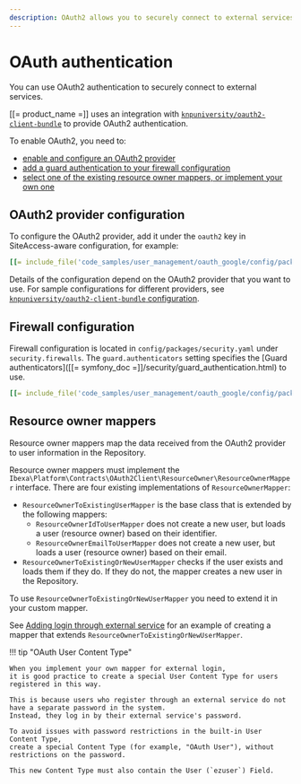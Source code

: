 ```yaml
---
description: OAuth2 allows you to securely connect to external services, among others enabling login via external services.
---
```


# OAuth authentication

You can use OAuth2 authentication to securely connect to external services.

[[= product_name =]] uses an integration with [`knpuniversity/oauth2-client-bundle`](https://github.com/knpuniversity/oauth2-client-bundle)
to provide OAuth2 authentication.

To enable OAuth2, you need to:

- [enable and configure an OAuth2 provider](#oauth2-provider-configuration)
- [add a guard authentication to your firewall configuration](#firewall-configuration)
- [select one of the existing resource owner mappers, or implement your own one](#resource-owner-mappers)

## OAuth2 provider configuration

To configure the OAuth2 provider, add it under the `oauth2` key in SiteAccess-aware configuration, for example:

``` yaml
[[= include_file('code_samples/user_management/oauth_google/config/packages/oauth.yaml') =]]
```

Details of the configuration depend on the OAuth2 provider that you want to use.
For sample configurations for different providers,
see [`knpuniversity/oauth2-client-bundle` configuration](https://github.com/knpuniversity/oauth2-client-bundle#configuration).

## Firewall configuration

Firewall configuration is located in `config/packages/security.yaml` under `security.firewalls`.
The `guard.authenticators` setting specifies the [Guard authenticators]([[= symfony_doc =]]/security/guard_authentication.html) to use.

``` yaml
[[= include_file('code_samples/user_management/oauth_google/config/packages/security.yaml', 20, 36) =]]
```

## Resource owner mappers

Resource owner mappers map the data received from the OAuth2 provider to user information in the Repository.

Resource owner mappers must implement the `Ibexa\Platform\Contracts\OAuth2Client\ResourceOwner\ResourceOwnerMapper` interface.
There are four existing implementations of `ResourceOwnerMapper`:

- `ResourceOwnerToExistingUserMapper` is the base class that is extended by the following mappers:
    - `ResourceOwnerIdToUserMapper` does not create a new user, but loads a user (resource owner) based on their identifier.
    - `ResourceOwnerEmailToUserMapper` does not create a new user, but loads a user (resource owner) based on their email.
- `ResourceOwnerToExistingOrNewUserMapper` checks if the user exists and loads them if they do.
If they do not, the mapper creates a new user in the Repository.

To use `ResourceOwnerToExistingOrNewUserMapper` you need to extend it in your custom mapper.

See [Adding login through external service](login_via_external_service.md) for an example of creating a mapper
that extends `ResourceOwnerToExistingOrNewUserMapper`.

!!! tip "OAuth User Content Type"

    When you implement your own mapper for external login,
    it is good practice to create a special User Content Type for users registered in this way.
    
    This is because users who register through an external service do not have a separate password in the system.
    Instead, they log in by their external service's password.
    
    To avoid issues with password restrictions in the built-in User Content Type,
    create a special Content Type (for example, "OAuth User"), without restrictions on the password.
    
    This new Content Type must also contain the User (`ezuser`) Field.
